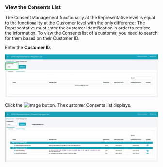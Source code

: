 ### View the Consents List

The Consent Management functionality at the Representative level is equal to the functionality at the Customer level with the only difference: The Representative must enter the customer identification in order to retrieve the information. To view the Consents list of a customer, you need to search for them based on their Customer ID.

Enter the **Customer ID**.

![image](/articles/demo_project/DPM_Demo_Project/images/08_3_Consent_RepConsent_Landing.jpg)                                   

Click the ![image](/articles/demo_project/DPM_Demo_Project/images/08_01_Consent_AdminLogin.jpg) button. The customer Consents list displays.

![image](/articles/demo_project/DPM_Demo_Project/images/08_4_Consent_RepConsent_Landing.jpg)
  
